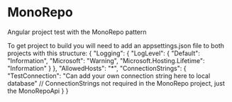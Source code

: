 # MonoRepo
Angular project test with the MonoRepo pattern

To get project to build you will need to add an appsettings.json file to both projects with this structure:
{
  "Logging": {
    "LogLevel": {
      "Default": "Information",
      "Microsoft": "Warning",
      "Microsoft.Hosting.Lifetime": "Information"
    }
  },
  "AllowedHosts": "*",
  "ConnectionStrings": {
    "TestConnection": "Can add your own connection string here to local database" // ConnectionStrings not required in the MonoRepo project, just the MonoRepoApi
  }
}
